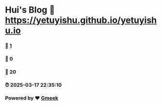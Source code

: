 # Hui's Blog :link: https://yetuyishu.github.io/yetuyishu.io 
### :page_facing_up: [1](https://yetuyishu.github.io/yetuyishu.io/tag.html) 
### :speech_balloon: 0 
### :hibiscus: 20 
### :alarm_clock: 2025-03-17 22:35:10 
### Powered by :heart: [Gmeek](https://github.com/Meekdai/Gmeek)

